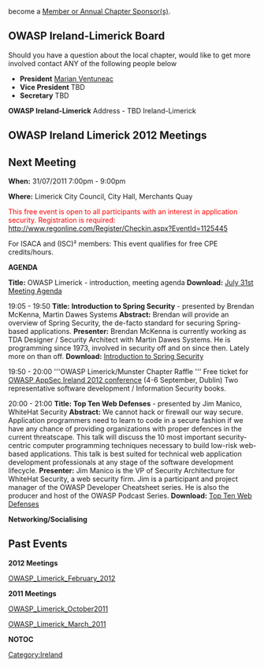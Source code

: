 become a [Member or Annual Chapter
Sponsor(s)](http://www.owasp.org/index.php/Membership#Categories_of_Membership_.26_Supporters).

## OWASP Ireland-Limerick Board

Should you have a question about the local chapter, would like to get
more involved contact ANY of the following people below


  - **President** [Marian
    Ventuneac](mailto:marian.ventuneac@owasp.org)
  - **Vice President** TBD
  - **Secretary** TBD


**OWASP Ireland-Limerick**
Address - TBD
<paypal>Ireland-Limerick</paypal>

## OWASP Ireland Limerick 2012 Meetings



## Next Meeting


**When:** 31/07/2011 7:00pm - 9:00pm

**Where:** Limerick City Council, City Hall, Merchants Quay

<span style="color: red; text-decoration:"> This free event is open to
all participants with an interest in application security.
Registration is required:
<http://www.regonline.com/Register/Checkin.aspx?EventId=1125445>
</span>

For ISACA and (ISC)² members: This event qualifies for free CPE
credits/hours.

**AGENDA**

**Title:** OWASP Limerick - introduction, meeting agenda
**Download:** [July 31st Meeting
Agenda](https://www.owasp.org/images/e/ec/OWASPIreland-Limerick_20120731_-_Meeting_Agenda.ppt)


19:05 - 19:50
**Title:** **Introduction to Spring Security** - presented by Brendan
McKenna, Martin Dawes Systems
**Abstract:** Brendan will provide an overview of Spring Security, the
de-facto standard for securing Spring-based applications.
**Presenter:** Brendan McKenna is currently working as TDA Designer /
Security Architect with Martin Dawes Systems. He is programming since
1973, involved in security off and on since then. Lately more on than
off.
**Download:** [Introduction to Spring
Security](https://www.owasp.org/images/5/52/OWASPIreland-Limerick_20120731_Spring_Security.pptx)


19:50 - 20:00
'''OWASP Limerick/Munster Chapter Raffle '''
Free ticket for [OWASP AppSec Ireland 2012
conference](http://appsecireland.org) (4-6 September, Dublin)
Two representative software development / Information Security books.


20:00 - 21:00
**Title:** **Top Ten Web Defenses** - presented by Jim Manico, WhiteHat
Security
**Abstract:** We cannot hack or firewall our way secure. Application
programmers need to learn to code in a secure fashion if we have any
chance of providing organizations with proper defences in the current
threatscape. This talk will discuss the 10 most important
security-centric computer programming techniques necessary to build
low-risk web-based applications. This talk is best suited for technical
web application development professionals at any stage of the software
development lifecycle.
**Presenter:** Jim Manico is the VP of Security Architecture for
WhiteHat Security, a web security firm. Jim is a participant and project
manager of the OWASP Developer Cheatsheet series. He is also the
producer and host of the OWASP Podcast Series.
**Download:** [Top Ten Web
Defenses](https://www.owasp.org/images/5/5f/OWASPIreland-Limerick_20120731_Top_Ten_Defenses_%28WHS_Branded%29_v3.ppt)


**Networking/Socialising**


## Past Events

**2012 Meetings**

[OWASP_Limerick_February_2012](OWASP_Limerick_February_2012 "wikilink")

**2011 Meetings**

[OWASP_Limerick_October2011](OWASP_Limerick_October2011 "wikilink")

[OWASP_Limerick_March_2011](OWASP_Limerick_March_2011 "wikilink")



__NOTOC__ <headertabs />

[Category:Ireland](Category:Ireland "wikilink")